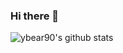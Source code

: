 ### Hi there 👋

![ybear90's github stats](https://github-readme-stats.vercel.app/api?username=ybear90&show_icons=true&theme=merko)

<!--
**ybear90/ybear90** is a ✨ _special_ ✨ repository because its `README.md` (this file) appears on your GitHub profile.

Here are some ideas to get you started:

- 🔭 I’m currently working on ...
- 🌱 I’m currently learning ...
- 👯 I’m looking to collaborate on ...
- 🤔 I’m looking for help with ...
- 💬 Ask me about ...
- 📫 How to reach me: ...
- 😄 Pronouns: ...
- ⚡ Fun fact: ...
-->
